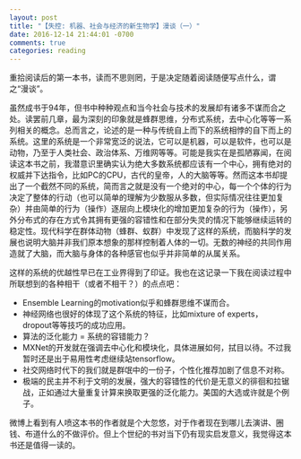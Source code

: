 ```yaml
---
layout: post
title: "【失控: 机器、社会与经济的新生物学】漫谈（一）"
date: 2016-12-14 21:44:01 -0700
comments: true
categories: reading
---
```


重拾阅读后的第一本书，读而不思则罔，于是决定随着阅读随便写点什么，谓之“漫谈”。

虽然成书于94年，但书中种种观点和当今社会与技术的发展却有诸多不谋而合之处。读罢前几章，最为深刻的印象就是蜂群思维，分布式系统，去中心化等等一系列相关的概念。总而言之，论述的是一种与传统自上而下的系统相悖的自下而上的系统。这里的系统是一个非常宽泛的说法，它可以是机器，可以是软件，也可以是动物，乃至于人类社会、政治体系、万维网等等。可能是我实在是孤陋寡闻，在阅读这本书之前，我潜意识里确实认为绝大多数系统都应该有一个中心，拥有绝对的权威并下达指令，比如PC的CPU，古代的皇帝，人的大脑等等。然而这本书却提出了一个截然不同的系统，简而言之就是没有一个绝对的中心，每一个个体的行为决定了整体的行动（也可以简单的理解为少数服从多数，但实际情况往往更加复杂）并由简单的行为（操作）逐层向上模块化的增加更加复杂的行为（操作），另外分布式的存在方式令其拥有更强的容错性和在部分失灵的情况下能够继续运转的稳定性。现代科学在群体动物（蜂群、蚁群）中发现了这样的系统，而脑科学的发展也说明大脑并非我们原本想象的那样控制着人体的一切。无数的神经的共同作用造就了大脑，而大脑与身体的各种感官也似乎并非简单的从属关系。

<!--more-->

这样的系统的优越性早已在工业界得到了印证。我也在这记录一下我在阅读过程中所联想到的各种相干（或者不相干？）的点点吧：

- Ensemble Learning的motivation似乎和蜂群思维不谋而合。
- 神经网络也很好的体现了这个系统的特征，比如mixture of experts，dropout等等技巧的成功应用。
- 算法的泛化能力 = 系统的容错能力？
- MXNet的开发就在强调去中心化和模块化，具体进展如何，拭目以待。不过我暂时还是出于易用性考虑继续站tensorflow。
- 社交网络时代下的我们就是群氓中的一份子，个性化推荐加剧了信息不对称。
- 极端的民主并不利于文明的发展，强大的容错性的代价是无意义的徘徊和拉锯战，正如通过大量重复计算来换取更强的泛化能力。美国的大选或许就是个例子。

微博上看到有人喷这本书的作者就是个大忽悠，对于作者现在到哪儿去演讲、圈钱、布道什么的不做评价。但上个世纪的书对当下仍有现实启发意义，我觉得这本书还是值得一读的。
